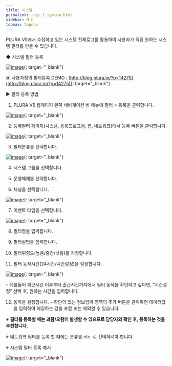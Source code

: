 ```yaml
---
title: 시스템
permalink: regi_f_system.html
sidebar: M_C
topnav: topnav
---
```


PLURA V5에서 수집하고 있는 시스템 전체로그를 활용하여
사용자가 직접 원하는 시스템 필터를 만들 수 있습니다.

◆ 시스템 필터 등록

[![image](/docs/images/Manual/common/regi/system/1.png)](/docs/images/Manual/common/regi/system/1.png){: target="_blank"}

▣ 사용자정의 필터등록 DEMO : [http://blog.plura.io/?p=14275](http://blog.plura.io/?p=14275){: target="_blank"}

▶ 필터 등록 방법

1. PLURA V5 웹페이지 왼쪽 네비게이션 바 메뉴에 필터 > 등록을 클릭합니다.

[![image](/docs/images/Manual/common/regi/system/2.png)](/docs/images/Manual/common/regi/system/2.png){: target="_blank"}

2. 등록필터 페이지(시스템, 응용프로그램, 웹, 네트워크)에서 등록 버튼을 클릭합니다.

[![image](/docs/images/Manual/common/regi/system/3.png)](/docs/images/Manual/common/regi/system/3.png){: target="_blank"}

3. 필터분류를 선택합니다.

[![image](/docs/images/Manual/common/regi/system/4.png)](/docs/images/Manual/common/regi/system/4.png){: target="_blank"}

4. 시스템 그룹을 선택합니다.

5. 운영체제를 선택합니다.

6. 채널을 선택합니다.

[![image](/docs/images/Manual/common/regi/system/5.png)](/docs/images/Manual/common/regi/system/5.png){: target="_blank"}

7. 이벤트 타입을 선택합니다.

[![image](/docs/images/Manual/common/regi/system/6.png)](/docs/images/Manual/common/regi/system/6.png){: target="_blank"}

8. 필터명을 입력합니다.

9. 필터설명을 입력합니다.

10. 필터위험도(높음/중간/낮음)를 지정합니다.

11. 필터 동작시간(24시간/시간설정)을 설정합니다.

[![image](/docs/images/Manual/common/regi/system/7.png)](/docs/images/Manual/common/regi/system/7.png){: target="_blank"}

– 예를들어 퇴근시간 이후부터 출근시간까지에서 필터 동작을 확인하고 싶다면, “시간설정” 선택 후, 원하는 시간을 입력합니다.

12. 동작을 설정합니다.
– 하단의 있는 정보입력 영역의 추가 버튼을 클릭하면 데이터값을 입력하여 해당하는 값을 포함 또는 제외할 수 있습니다.

※ **필터를 등록할 때는 과탐/오탐이 발생할 수 있으므로 담당자와 확인 후, 등록하는 것을 추천합니다.**

※ 네트워크 필터를 등록 할 때에는 분류를 etc. 로 선택하셔야 합니다.

※ 시스템 필터 등록 예시

[![image](/docs/images/Manual/common/regi/system/8.png)](/docs/images/Manual/common/regi/system/8.png){: target="_blank"}


 